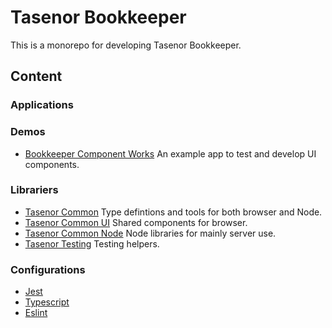 # Tasenor Bookkeeper

This is a monorepo for developing Tasenor Bookkeeper.

## Content

### Applications

### Demos

* [Bookkeeper Component Works](./examples/ui-playground/README.md) An example app to test and develop UI components.

### Librariers

* [Tasenor Common](./packages/tasenor-common/README.md) Type defintions and tools for both browser and Node.
* [Tasenor Common UI](./packages/tasenor-common-ui/README.md) Shared components for browser.
* [Tasenor Common Node](./packages/tasenor-common-node/README.md) Node libraries for mainly server use.
* [Tasenor Testing](./packages/tasenor-testing/README.md) Testing helpers.

### Configurations

* [Jest](./packages/jestconfig/README.md)
* [Typescript](./packages/tsconfig/README.md)
* [Eslint](./packages/eslint-config-tasenor/README.md)
